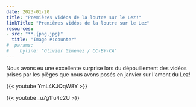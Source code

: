 ```yaml
---
date: 2023-01-20
title: "Premières vidéos de la loutre sur le Lez!"
linkTitle: "Premières vidéos de la loutre sur le Lez"
resources:
- src: "**.{png,jpg}"
  title: "Image #:counter"
#  params:
#    byline: "Olivier Gimenez / CC-BY-CA"
---
```


Nous avons eu une excellente surprise lors du dépouillement des vidéos prises par les pièges que nous avons posés en janvier sur l'amont du Lez! 

{{< youtube YmL4KJQqW8Y >}}

{{< youtube _u7g1fu4c2U >}}
